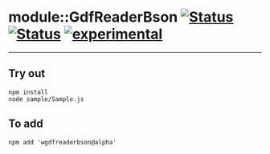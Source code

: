 
# module::GdfReaderBson [![Status](https://circleci.com/gh/Wandalen/wGdfReaderBson.svg?style=shield)](https://img.shields.io/circleci/build/github/Wandalen/wGdfReaderBson?label=Test&logo=Test) [![Status](https://github.com/Wandalen/wGdfReaderBson/workflows/Test/badge.svg)](https://github.com/Wandalen/wGdfReaderBson/actions?query=workflow%3ATest) [![experimental](https://img.shields.io/badge/stability-experimental-orange.svg)](https://github.com/emersion/stability-badges#experimental)

___

## Try out
```
npm install
node sample/Sample.js
```

## To add
```
npm add 'wgdfreaderbson@alpha'
```

